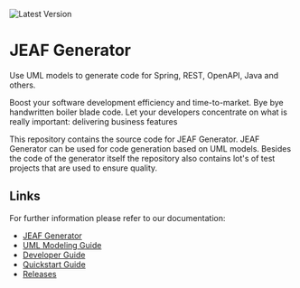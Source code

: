 ![Latest Version](https://maven-badges.herokuapp.com/maven-central/com.anaptecs.jeaf.generator/jeaf-generator-project/badge.svg)


# JEAF Generator #

Use UML models to generate code for Spring, REST, OpenAPI, Java and others. 

Boost your software development efficiency and time-to-market. Bye bye handwritten boiler blade code. Let your developers concentrate on what is really important: delivering business features

This repository contains the source code for JEAF Generator. JEAF Generator can be used for code generation based on UML models. Besides the code of the generator itself the repository also contains lot's of test projects that are used to ensure quality. 


## Links ##
For further information please refer to our documentation:

* [JEAF Generator](https://www.jeaf-generator.io/)
* [UML Modeling Guide](docs/uml-modeling-guide.md)
* [Developer Guide](https://www.jeaf-generator.io/developer-guide/)
* [Quickstart Guide](https://www.jeaf-generator.io/developer-guide/quickstart/)
* [Releases](https://github.com/anaptecs/jeaf-generator/releases)

